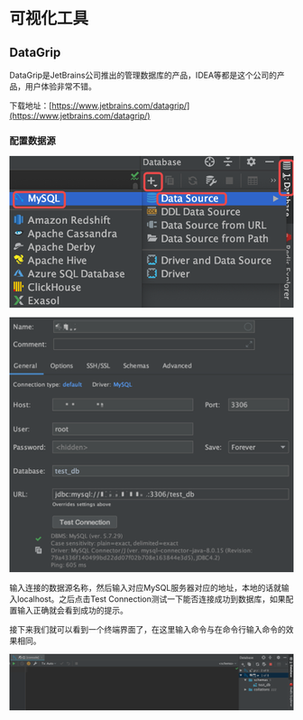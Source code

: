 # 可视化工具

## DataGrip

DataGrip是JetBrains公司推出的管理数据库的产品，IDEA等都是这个公司的产品，用户体验非常不错。

下载地址：[https://www.jetbrains.com/datagrip/](https://www.jetbrains.com/datagrip/)

### 配置数据源

![](.gitbook/assets/image%20%28122%29.png)

![](.gitbook/assets/image%20%2859%29.png)

输入连接的数据源名称，然后输入对应MySQL服务器对应的地址，本地的话就输入localhost。之后点击Test Connection测试一下能否连接成功到数据库，如果配置输入正确就会看到成功的提示。

接下来我们就可以看到一个终端界面了，在这里输入命令与在命令行输入命令的效果相同。

![](.gitbook/assets/image%20%28121%29.png)

